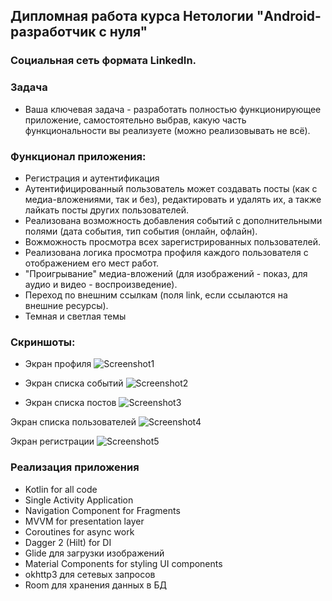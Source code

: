 ## Дипломная работа курса Нетологии "Android-разработчик с нуля"

### Социальная сеть формата LinkedIn.

### Задача
- Ваша ключевая задача - разработать полностью функционирующее приложение, самостоятельно выбрав, какую часть функциональности вы реализуете (можно реализовывать не всё).

### Функционал приложения: 
- Регистрация и аутентификация
- Аутентифицированный пользователь может создавать посты (как с медиа-вложениями, так и без),
редактировать и удалять их, а также лайкать посты других пользователей.
- Реализована возможность добавления событий с дополнительными полями (дата события, тип события (онлайн, офлайн).
- Вожможность просмотра всех зарегистрированных пользователей.
- Реализована логика просмотра профиля каждого пользователя с отображением его мест работ.
- "Проигрывание" медиа-вложений (для изображений - показ, для аудио и видео - воспроизведение).
-  Переход по внешним ссылкам (поля link, если ссылаются на внешние ресурсы).
- Темная и светлая темы

### Скриншоты:

- Экран профиля
![Screenshot1](https://github.com/AnTomS/NeWork/blob/14026b2bca289f00bf10575a0e8248588d2d7181/app/src/main/res/Screenshot__profile.png)

- Экран списка событий 
![Screenshot2](https://github.com/AnTomS/NeWork/blob/14026b2bca289f00bf10575a0e8248588d2d7181/app/src/main/res/Screenshot_events.png)

- Экран списка постов
![Screenshot3](https://github.com/AnTomS/NeWork/blob/14026b2bca289f00bf10575a0e8248588d2d7181/app/src/main/res/Screenshot_post.png)


Экран списка пользователей
![Screenshot4](https://github.com/AnTomS/NeWork/blob/14026b2bca289f00bf10575a0e8248588d2d7181/app/src/main/res/Screenshot_list_users.png)


Экран регистрации
![Screenshot5](https://github.com/AnTomS/NeWork/blob/14026b2bca289f00bf10575a0e8248588d2d7181/app/src/main/res/Screenshot_register.png)

### Реализация приложения
- Kotlin for all code
- Single Activity Application
- Navigation Component for Fragments
- MVVM for presentation layer
- Coroutines for async work
- Dagger 2 (Hilt) for DI
- Glide для загрузки изображений
- Material Components for styling UI components
- okhttp3 для сетевых запросов
- Room для хранения данных в БД